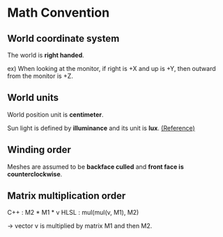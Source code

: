 # Math Convention

## World coordinate system

The world is **right handed**.

ex) When looking at the monitor, if right is +X and up is +Y, then outward from the monitor is +Z.

## World units

World position unit is **centimeter**.

Sun light is defined by **illuminance** and its unit is **lux**. [(Reference)](https://www.realtimerendering.com/blog/physical-units-for-lights/)

## Winding order

Meshes are assumed to be **backface culled** and **front face is counterclockwise**.

## Matrix multiplication order

C++  : M2 * M1 * v
HLSL : mul(mul(v, M1), M2)

-> vector v is multiplied by matrix M1 and then M2.
